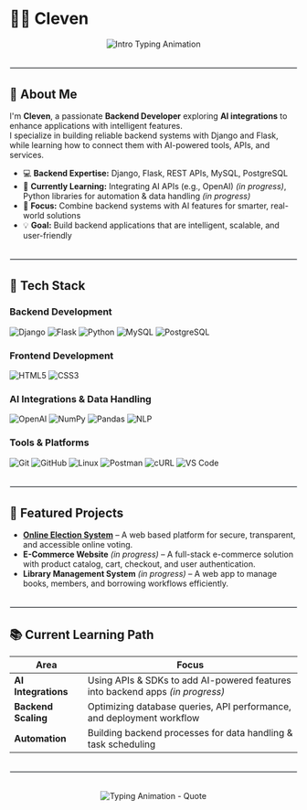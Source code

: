 # 👨‍💻 Cleven 

<p align="center">
  <img src="https://readme-typing-svg.demolab.com?font=Fira+Code&pause=1000&color=5BE0D9&center=true&vCenter=true&width=500&lines=Hi,+I'm+Cleven+%F0%9F%91%8B;Backend+Developer+%26+AI+Integration+Learner;Turning+Ideas+Into+Impactful+Solutions" alt="Intro Typing Animation" />
</p>

<hr style="border: 1px solid #e1e4e8; margin: 2rem 0;">

## 👋 About Me

I'm **Cleven**, a passionate **Backend Developer** exploring **AI integrations** to enhance applications with intelligent features.  
I specialize in building reliable backend systems with Django and Flask, while learning how to connect them with AI-powered tools, APIs, and services.

- 💻 **Backend Expertise:** Django, Flask, REST APIs, MySQL, PostgreSQL  
- 🌱 **Currently Learning:** Integrating AI APIs (e.g., OpenAI) *(in progress)*, Python libraries for automation & data handling *(in progress)*  
- 🔗 **Focus:** Combine backend systems with AI features for smarter, real-world solutions  
- 💡 **Goal:** Build backend applications that are intelligent, scalable, and user-friendly

<hr style="border: 1px solid #e1e4e8; margin: 2rem 0;">

## 🧰 Tech Stack

### Backend Development
<p>
  <img src="https://img.shields.io/badge/Django-092E20?style=for-the-badge&logo=django&logoColor=white" alt="Django" />
  <img src="https://img.shields.io/badge/Flask-000000?style=for-the-badge&logo=flask&logoColor=white" alt="Flask" />
  <img src="https://img.shields.io/badge/Python-3776AB?style=for-the-badge&logo=python&logoColor=white" alt="Python" />
  <img src="https://img.shields.io/badge/MySQL-4479A1?style=for-the-badge&logo=mysql&logoColor=white" alt="MySQL" />
  <img src="https://img.shields.io/badge/PostgreSQL-4169E1?style=for-the-badge&logo=postgresql&logoColor=white" alt="PostgreSQL" />
</p>

### Frontend Development
<p>
  <img src="https://img.shields.io/badge/HTML5-E34F26?style=for-the-badge&logo=html5&logoColor=white" alt="HTML5" />
  <img src="https://img.shields.io/badge/CSS3-1572B6?style=for-the-badge&logo=css3&logoColor=white" alt="CSS3" />
</p>

### AI Integrations & Data Handling
<p>
  <img src="https://img.shields.io/badge/OpenAI-412991?style=for-the-badge&logo=openai&logoColor=white" alt="OpenAI" />
  <img src="https://img.shields.io/badge/NumPy-013243?style=for-the-badge&logo=numpy&logoColor=white" alt="NumPy" />
  <img src="https://img.shields.io/badge/Pandas-150458?style=for-the-badge&logo=pandas&logoColor=white" alt="Pandas" />
  <img src="https://img.shields.io/badge/NLP-4B0082?style=for-the-badge&logo=spacy&logoColor=white" alt="NLP" />
</p>

### Tools & Platforms
<p>
  <img src="https://img.shields.io/badge/Git-F05032?style=for-the-badge&logo=git&logoColor=white" alt="Git" />
  <img src="https://img.shields.io/badge/GitHub-181717?style=for-the-badge&logo=github&logoColor=white" alt="GitHub" />
  <img src="https://img.shields.io/badge/Linux-FCC624?style=for-the-badge&logo=linux&logoColor=black" alt="Linux" />
  <img src="https://img.shields.io/badge/Postman-FF6C37?style=for-the-badge&logo=postman&logoColor=white" alt="Postman" />
  <img src="https://img.shields.io/badge/cURL-073551?style=for-the-badge&logo=curl&logoColor=white" alt="cURL" />
  <img src="https://img.shields.io/badge/VS%20Code-007ACC?style=for-the-badge&logo=visual-studio-code&logoColor=white" alt="VS Code" />
</p>

<hr style="border: 1px solid #e1e4e8; margin: 2rem 0;">

## 🚀 Featured Projects

- **[Online Election System](https://anna1tx.pythonanywhere.com/)** – A web based platform for secure, transparent, and accessible online voting.  
- **E-Commerce Website** *(in progress)* – A full-stack e-commerce solution with product catalog, cart, checkout, and user authentication.  
- **Library Management System** *(in progress)* – A web app to manage books, members, and borrowing workflows efficiently.  

<hr style="border: 1px solid #e1e4e8; margin: 2rem 0;">

## 📚 Current Learning Path

| Area                  | Focus                                                                 |
|-----------------------|-----------------------------------------------------------------------|
| **AI Integrations**   | Using APIs & SDKs to add AI-powered features into backend apps *(in progress)* |
| **Backend Scaling**   | Optimizing database queries, API performance, and deployment workflow |
| **Automation**        | Building backend processes for data handling & task scheduling        |

<hr style="border: 1px solid #e1e4e8; margin: 2rem 0;">

<p align="center">
  <img src="https://readme-typing-svg.demolab.com?font=Fira+Code&pause=1000&color=5BE0D9&center=true&vCenter=true&width=600&lines=-----Building+scalable+Backend+Systems+With+Smart+AI-Powered+Integrations%E2%80%94One+Commit+At+A+Time." alt="Typing Animation - Quote" />
</p>
